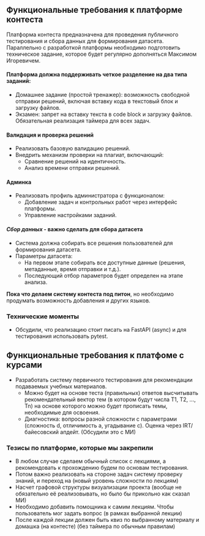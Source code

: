 ## Функциональные требования к платформе контеста

Платформа контеста предназначена для проведения публичного тестирования и сбора данных для формирования датасета. Параллельно с разработкой платформы необходимо подготовить техническое задание, которое будет регулярно дополняться Максимом Игоревичем.

#### Платформа должна поддерживать четкое разделение на два типа заданий:
- Домашнее задание (простой тренажер): возможность свободной отправки решений, включая вставку кода в текстовый блок и загрузку файлов.
- Экзамен: запрет на вставку текста в code block и загрузку файлов. Обязательная реализация таймера для всех задач.

#### Валидация и проверка решений
- Реализовать базовую валидацию решений.
- Внедрить механизм проверки на плагиат, включающий:
    - Сравнение решений на идентичность.
    - Анализ времени отправки решений.

#### Админка
- Реализовать профиль администратора с функционалом:
    - Добавление задач и контрольных работ через интерфейс платформы.
    - Управление настройками заданий.

#### *Сбор данных* - важно сделать для сбора датасета
- Система должна собирать все решения пользователей для формирования датасета.
- Параметры датасета:
    - На первом этапе собирать все доступные данные (решения, метаданные, время отправки и т.д.).
    - Последующий отбор параметров будет определен на этапе анализа.

**Пока что делаем систему контеста под питон**, но необходимо продумать возможность добавления и других языков.

### Технические моменты

- Обсудили, что реализацию стоит писать на FastAPI (async) и для тестирования использовать pytest.


## Функциональные требования к платфоме с курсами
- Разработать систему первичного тестирования для рекомендации подаваемых учебных материалов.
    - Можно будет на основе теста (правильных) ответов высчитывать рекомендательный вектор тем (в котором будут числа T1, T2, ..., Tn) на основе которого можно будет прописать темы, необходимые для освоения.
    - Диагностика: вопросы разной сложности с параметрами (сложность d, отличимость a, угадывание c). Оценка через IRT/байесовский апдейт. (Обсудили это с МИ)

### Тезисы по платформе, которые мы закрепили
- В любом случае сделаем обычный список с лекциями, а рекомендовать к прохождению будем по основам тестирования.
- Потом важно реализовать на стороне задач систему проверку знаний, и переход на (новый уровень сложности по лекциям)
- Насчет графовой структуры визуализации проекта (вообще не обязательно её реализовывать, но было бы прикольно как сказал МИ)
- Необходимо добавить помощника к самим лекциям. Чтобы пользователь мог задать вопрос (в рамках выбранной лекции)
- После каждой лекции должен быть квиз по выбранному материалу и домашка (на контесте) (без таймера по обычным правилам)